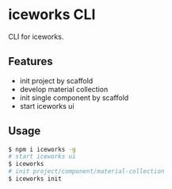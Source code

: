 # iceworks CLI

CLI for iceworks.

## Features

- init project by scaffold
- develop material collection
- init single component by scaffold
- start iceworks ui

## Usage

```bash
$ npm i iceworks -g
# start iceworks ui
$ iceworks
# init project/component/material-collection
$ iceworks init
```
